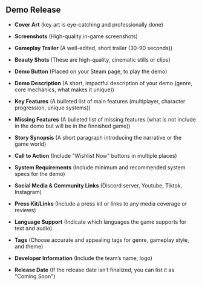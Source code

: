 <link rel="stylesheet" href="../style.css">

## Demo Release

- **Cover Art** (key art is eye-catching and professionally done)
- **Screenshots** (High-quality in-game screenshots)
- **Gameplay Trailer** (A well-edited, short trailer (30-90 seconds))
- **Beauty Shots** (These are high-quality, cinematic stills or clips)

- **Demo Button** (Placed on your Steam page, to play the demo)

- **Demo Description** (A short, impactful description of your demo (genre, core mechanics, what makes it unique))
- **Key Features** (A bulleted list of main features (multiplayer, character progression, unique systems))
- **Missing Features** (A bulleted list of missing features (what is not include in the demo but will be in the finnished game))
- **Story Synopsis** (A short paragraph introducing the narrative or the game world)

- **Call to Action** (Include "Wishlist Now" buttons in multiple places)

- **System Requirements** (Include minimum and recommended system specs for the demo)
- **Social Media & Community Links** (Discord server, Youtube, Tiktok, Instagram)
- **Press Kit/Links** (Include a press kit or links to any media coverage or reviews)
- **Language Support** (Indicate which languages the game supports for text and audio)
- **Tags** (Choose accurate and appealing tags for genre, gameplay style, and theme)
- **Developer Information** (Include the team’s name, logo)

- **Release Date** (If the release date isn’t finalized, you can list it as "Coming Soon")